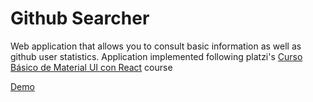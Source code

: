 # Github Searcher
Web application that allows you to consult basic information as well as github user statistics.
Application implemented following platzi's [Curso Básico de Material UI con React](https://platzi.com/cursos/material-ui/ "Curso Básico de Material UI con React") course

[Demo](https://michaelspinedat.github.io/github_searcher/ "Demo")
